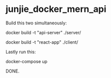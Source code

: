 ﻿# junjie_docker_mern_api
 
 Build this two simultaneously:

docker build -t "api-server" ./server/

docker build -t "react-app" ./client/ 

Lastly run this:

docker-compose up

DONE.
